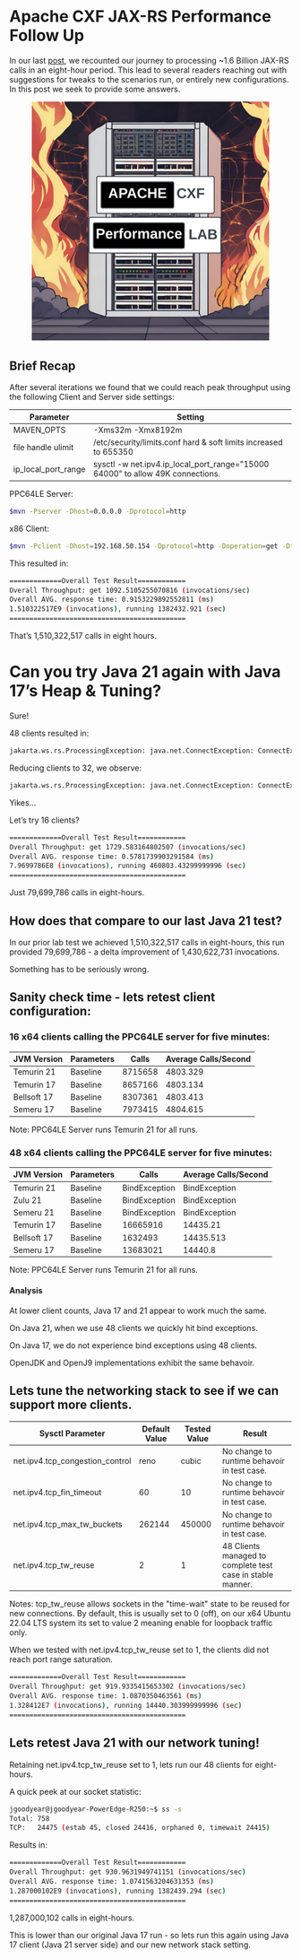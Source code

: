 # Apache CXF JAX-RS Performance Follow Up

In our last
[post](https://github.com/savoirtech/apache-cxf-jax-rs-performance), we
recounted our journey to processing ~1.6 Billion JAX-RS calls in an
eight-hour period. This lead to several readers reaching out with
suggestions for tweaks to the scenarios run, or entirely new
configurations. In this post we seek to provide some answers.

<figure>
<img src="./assets/images/CXFLab.png" alt="CXFLab" />
</figure>

## Brief Recap

After several iterations we found that we could reach peak throughput
using the following Client and Server side settings:

| Parameter | Setting |
|----|----|
| MAVEN_OPTS | -Xms32m -Xmx8192m |
| file handle ulimit | /etc/security/limits.conf hard & soft limits increased to 655350 |
| ip_local_port_range | sysctl -w net.ipv4.ip_local_port_range="15000 64000" to allow 49K connections. |

PPC64LE Server:

``` bash
$mvn -Pserver -Dhost=0.0.0.0 -Dprotocol=http
```

x86 Client:

``` bash
$mvn -Pclient -Dhost=192.168.50.154 -Dprotocol=http -Doperation=get -Dthreads=48 -Dtime=28800
```

This resulted in:

``` bash
=============Overall Test Result============
Overall Throughput: get 1092.5105255070816 (invocations/sec)
Overall AVG. response time: 0.9153229892552811 (ms)
1.510322517E9 (invocations), running 1382432.921 (sec)
============================================
```

That’s 1,510,322,517 calls in eight hours.

# Can you try Java 21 again with Java 17’s Heap & Tuning?

Sure!

48 clients resulted in:

``` bash
jakarta.ws.rs.ProcessingException: java.net.ConnectException: ConnectException invoking http://192.168.50.154:9000/customerservice/customers/123: Cannot assign requested address
```

Reducing clients to 32, we observe:

``` bash
jakarta.ws.rs.ProcessingException: java.net.ConnectException: ConnectException invoking http://192.168.50.154:9000/customerservice/customers/123: Cannot assign requested address
```

Yikes…​

Let’s try 16 clients?

``` bash
=============Overall Test Result============
Overall Throughput: get 1729.583164802507 (invocations/sec)
Overall AVG. response time: 0.5781739903291584 (ms)
7.9699786E8 (invocations), running 460803.43299999996 (sec)
============================================
```

Just 79,699,786 calls in eight-hours.

## How does that compare to our last Java 21 test?

In our prior lab test we achieved 1,510,322,517 calls in eight-hours,
this run provided 79,699,786 - a delta improvement of 1,430,622,731
invocations.

Something has to be seriously wrong.

## Sanity check time - lets retest client configuration:

### 16 x64 clients calling the PPC64LE server for five minutes:

| JVM Version | Parameters | Calls   | Average Calls/Second |
|-------------|------------|---------|----------------------|
| Temurin 21  | Baseline   | 8715658 | 4803.329             |
| Temurin 17  | Baseline   | 8657166 | 4803.134             |
| Bellsoft 17 | Baseline   | 8307361 | 4803.413             |
| Semeru 17   | Baseline   | 7973415 | 4804.615             |

Note: PPC64LE Server runs Temurin 21 for all runs.

### 48 x64 clients calling the PPC64LE server for five minutes:

| JVM Version | Parameters | Calls         | Average Calls/Second |
|-------------|------------|---------------|----------------------|
| Temurin 21  | Baseline   | BindException | BindException        |
| Zulu 21     | Baseline   | BindException | BindException        |
| Semeru 21   | Baseline   | BindException | BindException        |
| Temurin 17  | Baseline   | 16665916      | 14435.21             |
| Bellsoft 17 | Baseline   | 1632493       | 14435.513            |
| Semeru 17   | Baseline   | 13683021      | 14440.8              |

Note: PPC64LE Server runs Temurin 21 for all runs.

#### Analysis

At lower client counts, Java 17 and 21 appear to work much the same.

On Java 21, when we use 48 clients we quickly hit bind exceptions.

On Java 17, we do not experience bind exceptions using 48 clients.

OpenJDK and OpenJ9 implementations exhibit the same behavoir.

## Lets tune the networking stack to see if we can support more clients.

| Sysctl Parameter | Default Value | Tested Value | Result |
|----|----|----|----|
| net.ipv4.tcp_congestion_control | reno | cubic | No change to runtime behavoir in test case. |
| net.ipv4.tcp_fin_timeout | 60 | 10 | No change to runtime behavoir in test case. |
| net.ipv4.tcp_max_tw_buckets | 262144 | 450000 | No change to runtime behavoir in test case. |
| net.ipv4.tcp_tw_reuse | 2 | 1 | 48 Clients managed to complete test case in stable manner. |

Notes: tcp_tw_reuse allows sockets in the "time-wait" state to be reused
for new connections. By default, this is usually set to 0 (off), on our
x64 Ubuntu 22.04 LTS system its set to value 2 meaning enable for
loopback traffic only.

When we tested with net.ipv4.tcp_tw_reuse set to 1, the clients did not
reach port range saturation.

``` bash
=============Overall Test Result============
Overall Throughput: get 919.9335415653302 (invocations/sec)
Overall AVG. response time: 1.0870350463561 (ms)
1.328412E7 (invocations), running 14440.303999999996 (sec)
============================================
```

## Lets retest Java 21 with our network tuning!

Retaining net.ipv4.tcp_tw_reuse set to 1, lets run our 48 clients for
eight-hours.

A quick peek at our socket statistic:

``` bash
jgoodyear@jgoodyear-PowerEdge-R250:~$ ss -s
Total: 758
TCP:   24475 (estab 45, closed 24416, orphaned 0, timewait 24415)
```

Results in:

``` bash
=============Overall Test Result============
Overall Throughput: get 930.9631949741151 (invocations/sec)
Overall AVG. response time: 1.0741563204631353 (ms)
1.287000102E9 (invocations), running 1382439.294 (sec)
============================================
```

1,287,000,102 calls in eight-hours.

This is lower than our original Java 17 run - so lets run this again
using Java 17 client (Java 21 server side) and our new network stack
setting.
